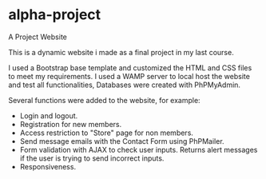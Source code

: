 # alpha-project
A Project Website

This is a dynamic website i made as a final project in my last course.

I used a Bootstrap base template and customized the HTML and CSS files to meet my requirements. I used a WAMP server to local host the website and test all functionalities, Databases were created with PhPMyAdmin.

Several functions were added to the website, for example:
- Login and logout.
- Registration for new members.
- Access restriction to "Store" page for non members.
- Send message emails with the Contact Form using PhPMailer.
- Form validation with AJAX to check user inputs. Returns alert messages if the user is trying to send incorrect inputs.
- Responsiveness.
